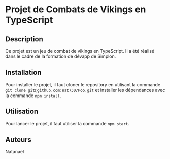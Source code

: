 # Projet de Combats de Vikings en TypeScript

## Description

Ce projet est un jeu de combat de vikings en TypeScript. Il a été réalisé dans le cadre de la formation de dévapp de Simplon.

## Installation

Pour installer le projet, il faut cloner le repository en utilisant la commande `git clone git@github.com:nat730/Poo.git` et installer les dépendances avec la commande `npm install`.

## Utilisation

Pour lancer le projet, il faut utiliser la commande `npm start`.

## Auteurs
Natanael